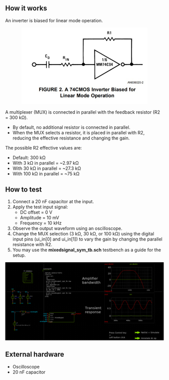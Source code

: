 <!---

This file is used to generate your project datasheet. Please fill in the information below and delete any unused
sections.

You can also include images in this folder and reference them in the markdown. Each image must be less than
512 kb in size, and the combined size of all images must be less than 1 MB.
-->

## How it works

An inverter is biased for linear mode operation. 

<p align="center">
  <img src="linear_mode_operation.jpg" alt="Inverter Linear Mode Operation" width="400"/>
</p>

A multiplexer (MUX) is connected in parallel with the feedback resistor (R2 = 300 kΩ).  
- By default, no additional resistor is connected in parallel.  
- When the MUX selects a resistor, it is placed in parallel with R2, reducing the effective resistance and changing the gain.  

The possible R2 effective values are:  
- Default: 300 kΩ  
- With 3 kΩ in parallel = ~2.97 kΩ  
- With 30 kΩ in parallel = ~27.3 kΩ  
- With 100 kΩ in parallel = ~75 kΩ  


## How to test

1. Connect a 20 nF capacitor at the input.  
2. Apply the test input signal:  
    - DC offset = 0 V  
    - Amplitude = 10 mV  
    - Frequency = 10 kHz
3. Observe the output waveform using an oscilloscope.  
4. Change the MUX selection (3 kΩ, 30 kΩ, or 100 kΩ) using the digital input pins (ui_in[0] and ui_in[1]) to vary the gain by changing the parallel resistance with R2.  
5. You may use the **mixedsignal_sym_tb.sch** testbench as a guide for the setup. 

<p align="center">
  <img src="circuit_setup.png" alt="Circuit setup" width="1200"/>
</p>


## External hardware

- Oscilloscope  
- 20 nF capacitor  
